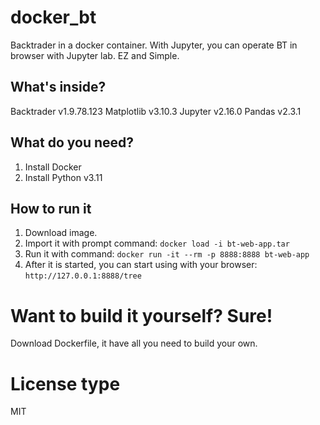 # docker_bt
Backtrader in a docker container. With Jupyter, you can operate BT in browser with Jupyter lab. EZ and Simple.

## What's inside?
Backtrader v1.9.78.123
Matplotlib v3.10.3
Jupyter v2.16.0
Pandas v2.3.1

## What do you need?
1. Install Docker
2. Install Python v3.11

## How to run it
1. Download image.
2. Import it with prompt command:
	`docker load -i bt-web-app.tar`
3. Run it with command:
	`docker run -it --rm -p 8888:8888 bt-web-app`
4. After it is started, you can start using with your browser:
	`http://127.0.0.1:8888/tree`
	
# Want to build it yourself? Sure!
Download Dockerfile, it have all you need to build your own.

# License type
MIT